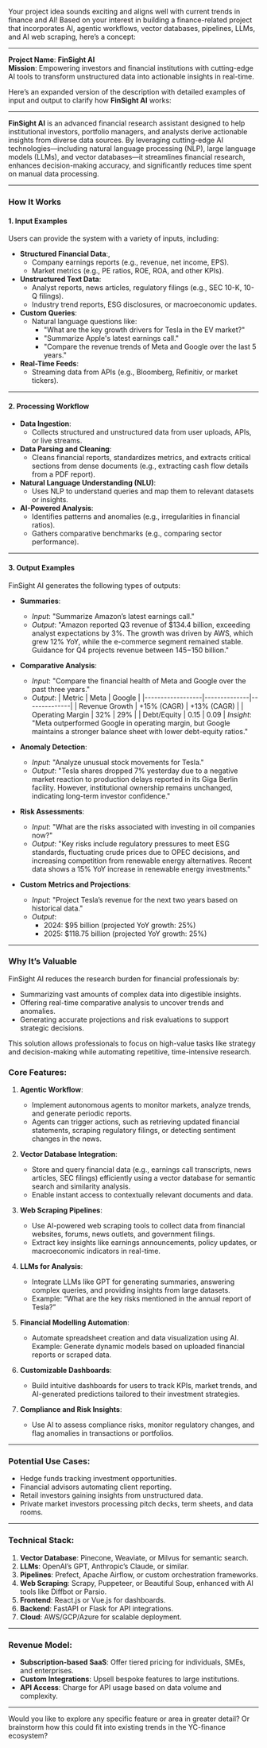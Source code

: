 Your project idea sounds exciting and aligns well with current trends in finance and AI! Based on your interest in building a finance-related project that incorporates AI, agentic workflows, vector databases, pipelines, LLMs, and AI web scraping, here’s a concept:

---

**Project Name**: **FinSight AI**  
**Mission**: Empowering investors and financial institutions with cutting-edge AI tools to transform unstructured data into actionable insights in real-time.

Here’s an expanded version of the description with detailed examples of input and output to clarify how **FinSight AI** works:

---

**FinSight AI** is an advanced financial research assistant designed to help institutional investors, portfolio managers, and analysts derive actionable insights from diverse data sources. By leveraging cutting-edge AI technologies—including natural language processing (NLP), large language models (LLMs), and vector databases—it streamlines financial research, enhances decision-making accuracy, and significantly reduces time spent on manual data processing.

---

### **How It Works**

#### 1. **Input Examples**  
   Users can provide the system with a variety of inputs, including:  
   - **Structured Financial Data**:,
     - Company earnings reports (e.g., revenue, net income, EPS).
     - Market metrics (e.g., PE ratios, ROE, ROA, and other KPIs).
   - **Unstructured Text Data**:
     - Analyst reports, news articles, regulatory filings (e.g., SEC 10-K, 10-Q filings).
     - Industry trend reports, ESG disclosures, or macroeconomic updates.
   - **Custom Queries**:
     - Natural language questions like:
       - "What are the key growth drivers for Tesla in the EV market?"
       - "Summarize Apple's latest earnings call."
       - "Compare the revenue trends of Meta and Google over the last 5 years."
   - **Real-Time Feeds**:
     - Streaming data from APIs (e.g., Bloomberg, Refinitiv, or market tickers).

---

#### 2. **Processing Workflow**  
   - **Data Ingestion**:
     - Collects structured and unstructured data from user uploads, APIs, or live streams.
   - **Data Parsing and Cleaning**:
     - Cleans financial reports, standardizes metrics, and extracts critical sections from dense documents (e.g., extracting cash flow details from a PDF report).  
   - **Natural Language Understanding (NLU)**:
     - Uses NLP to understand queries and map them to relevant datasets or insights.
   - **AI-Powered Analysis**:
     - Identifies patterns and anomalies (e.g., irregularities in financial ratios).
     - Gathers comparative benchmarks (e.g., comparing sector performance).

---

#### 3. **Output Examples**  
   FinSight AI generates the following types of outputs:

   - **Summaries**:
     - *Input*: "Summarize Amazon’s latest earnings call."
     - *Output*: "Amazon reported Q3 revenue of $134.4 billion, exceeding analyst expectations by 3%. The growth was driven by AWS, which grew 12% YoY, while the e-commerce segment remained stable. Guidance for Q4 projects revenue between $145-$150 billion."

   - **Comparative Analysis**:
     - *Input*: "Compare the financial health of Meta and Google over the past three years."
     - *Output*: 
       | Metric           | Meta         | Google       |
       |------------------|--------------|--------------|
       | Revenue Growth   | +15% (CAGR)  | +13% (CAGR)  |
       | Operating Margin | 32%          | 29%          |
       | Debt/Equity      | 0.15         | 0.09         |
       *Insight*: "Meta outperformed Google in operating margin, but Google maintains a stronger balance sheet with lower debt-equity ratios."

   - **Anomaly Detection**:
     - *Input*: "Analyze unusual stock movements for Tesla."
     - *Output*: "Tesla shares dropped 7% yesterday due to a negative market reaction to production delays reported in its Giga Berlin facility. However, institutional ownership remains unchanged, indicating long-term investor confidence."

   - **Risk Assessments**:
     - *Input*: "What are the risks associated with investing in oil companies now?"
     - *Output*: "Key risks include regulatory pressures to meet ESG standards, fluctuating crude prices due to OPEC decisions, and increasing competition from renewable energy alternatives. Recent data shows a 15% YoY increase in renewable energy investments."

   - **Custom Metrics and Projections**:
     - *Input*: "Project Tesla’s revenue for the next two years based on historical data."
     - *Output*: 
       - 2024: $95 billion (projected YoY growth: 25%)
       - 2025: $118.75 billion (projected YoY growth: 25%)  

---

### **Why It’s Valuable**  
FinSight AI reduces the research burden for financial professionals by:
- Summarizing vast amounts of complex data into digestible insights.
- Offering real-time comparative analysis to uncover trends and anomalies.
- Generating accurate projections and risk evaluations to support strategic decisions.

This solution allows professionals to focus on high-value tasks like strategy and decision-making while automating repetitive, time-intensive research.

### **Core Features**:

1. **Agentic Workflow**:
   - Implement autonomous agents to monitor markets, analyze trends, and generate periodic reports.
   - Agents can trigger actions, such as retrieving updated financial statements, scraping regulatory filings, or detecting sentiment changes in the news.

2. **Vector Database Integration**:
   - Store and query financial data (e.g., earnings call transcripts, news articles, SEC filings) efficiently using a vector database for semantic search and similarity analysis.
   - Enable instant access to contextually relevant documents and data.

3. **Web Scraping Pipelines**:
   - Use AI-powered web scraping tools to collect data from financial websites, forums, news outlets, and government filings.
   - Extract key insights like earnings announcements, policy updates, or macroeconomic indicators in real-time.

4. **LLMs for Analysis**:
   - Integrate LLMs like GPT for generating summaries, answering complex queries, and providing insights from large datasets.
   - Example: “What are the key risks mentioned in the annual report of Tesla?”

5. **Financial Modelling Automation**:
   - Automate spreadsheet creation and data visualization using AI. Example: Generate dynamic models based on uploaded financial reports or scraped data.

6. **Customizable Dashboards**:
   - Build intuitive dashboards for users to track KPIs, market trends, and AI-generated predictions tailored to their investment strategies.

7. **Compliance and Risk Insights**:
   - Use AI to assess compliance risks, monitor regulatory changes, and flag anomalies in transactions or portfolios.

---

### **Potential Use Cases**:
- Hedge funds tracking investment opportunities.
- Financial advisors automating client reporting.
- Retail investors gaining insights from unstructured data.
- Private market investors processing pitch decks, term sheets, and data rooms.

---

### **Technical Stack**:
1. **Vector Database**: Pinecone, Weaviate, or Milvus for semantic search.
2. **LLMs**: OpenAI’s GPT, Anthropic’s Claude, or similar.
3. **Pipelines**: Prefect, Apache Airflow, or custom orchestration frameworks.
4. **Web Scraping**: Scrapy, Puppeteer, or Beautiful Soup, enhanced with AI tools like Diffbot or Parsio.
5. **Frontend**: React.js or Vue.js for dashboards.
6. **Backend**: FastAPI or Flask for API integrations.
7. **Cloud**: AWS/GCP/Azure for scalable deployment.

---

### **Revenue Model**:
- **Subscription-based SaaS**: Offer tiered pricing for individuals, SMEs, and enterprises.
- **Custom Integrations**: Upsell bespoke features to large institutions.
- **API Access**: Charge for API usage based on data volume and complexity.

---

Would you like to explore any specific feature or area in greater detail? Or brainstorm how this could fit into existing trends in the YC-finance ecosystem?